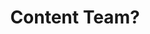 ---
name: Anirban
title: Content Team?
tags:
  - content
picture: ../../images/team/Ta11yCat.png
---